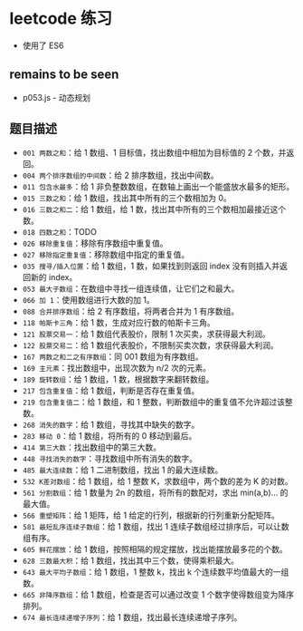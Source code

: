 # leetcode 练习

* 使用了 ES6

## remains to be seen

* p053.js - 动态规划

## 题目描述

* `001 两数之和`：给 1 数组、1 目标值，找出数组中相加为目标值的 2 个数，并返回。
* `004 两个排序数组的中间数`：给 2 排序数组，找出中间数。
* `011 包含水最多`：给 1 非负整数数组，在数轴上画出一个能盛放水最多的矩形。
* `015 三数之和`：给 1 数组，找出其中所有的三个数相加为 0。
* `016 三数之和二`：给 1 数组，给 1 数，找出其中所有的三个数相加最接近这个数。
* `018 四数之和`：TODO
* `026 移除重复值`：移除有序数组中重复值。
* `027 移除指定重复值`：移除数组中指定的重复值。
* `035 搜寻/插入位置`：给 1 数组，1 数，如果找到则返回 index 没有则插入并返回新的 index。
* `053 最大子数组`：在数组中寻找一组连续值，让它们之和最大。
* `066 加 1`：使用数组进行大数的加 1。
* `088 合并排序数组`：给 2 有序数组，将两者合并为 1 有序数组。
* `118 帕斯卡三角`：给 1 数，生成对应行数的帕斯卡三角。
* `121 股票交易一`：给 1 数组代表股价，限制 1 次买卖，求获得最大利润。
* `122 股票交易二`：给 1 数组代表股价，不限制买卖次数，求获得最大利润。
* `167 两数之和二之有序数组`：同 001 数组为有序数组。
* `169 主元素`：找出数组中，出现次数为 n/2 次的元素。
* `189 旋转数组`：给 1 数组，1 数，根据数字来翻转数组。
* `217 包含重复值`：给 1 数组，判断是否存在重复值。
* `219 包含重复值二`：给 1 数组，和 1 整数，判断数组中的重复值不允许超过该整数。
* `268 消失的数字`：给 1 数组，寻找其中缺失的数字。
* `283 移动 0`：给 1 数组，将所有的 0 移动到最后。
* `414 第三大数`：找出数组中的第三大数。
* `448 寻找消失的数字`：寻找数组中所有消失的数字。
* `485 最大连续数`：给 1 二进制数组，找出 1 的最大连续数。
* `532 K差对数组`：给 1 数组，给 1 整数 K，求数组中，两个数的差为 K 的对数。
* `561 分割数组`：给 1 数量为 2n 的数组，将所有的数配对，求出 min(a,b)... 的最大值。
* `566 重塑矩阵`：给 1 矩阵，给 1 给定的行列，根据新的行列重新分配矩阵。
* `581 最短乱序连续子数组`：给 1 数组，找出 1 连续子数组经过排序后，可以让数组有序。
* `605 鲜花摆放`：给 1 数组，按照相隔的规定摆放，找出能摆放最多花的个数。
* `628 三数最大积`：给 1 数组，找出其中三个数，使得乘积最大。
* `643 最大平均子数组`：给 1 数组，1 整数 k，找出 k 个连续数平均值最大的一组数。
* `665 非降序数组`：给 1 数组，检查是否可以通过改变 1 个数字使得数组变为降序排列。
* `674 最长连续递增子序列`：给 1 数组，找出最长连续递增子序列。

